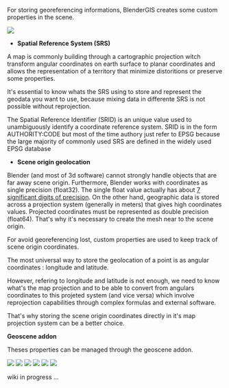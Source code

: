 For storing georeferencing informations, BlenderGIS creates some custom properties in the scene.

![](https://raw.githubusercontent.com/wiki/domlysz/blenderGIS/images/geoscene_idprops.jpg)

- **Spatial Reference System (SRS)**

A map is commonly building through a cartographic projection witch transform angular coordinates on earth surface to planar coordinates and allows the representation of a territory that minimize distoritions or preserve some properties.

It's essential to know whats the SRS using to store and represent the geodata you want to use, because mixing data in differente SRS is not possible without reprojection.

The Spatial Reference Identifier (SRID) is an unique value used to unambiguously identify a coordinate reference system. SRID is in the form AUTHORITY:CODE but most of the time authory just refer to EPSG because the large majority of commonly used SRS are defined in the widely used EPSG database


- **Scene origin geolocation**

Blender (and most of 3d software) cannot strongly handle objects that are far away scene origin. Furthermore, Blender works with coordinates as single precision (float32). The single float value actually has about [7 significant digits of precision](http://en.wikipedia.org/wiki/Floating_point#Internal_representation). On the other hand, geographic data is stored across a projection system (generally in meters) that gives high coordinates values. Projected coordinates must be represented as double precision (float64). That's why it's necessary to create the mesh near to the scene origin.

For avoid georeferencing lost, custom properties are used to keep track of scene origin coordinates.

The most universal way to store the geolocation of a point is as angular coordinates : longitude and latitude.

However, refering to longitude and latitude is not enough, we need to know what's the map projection and to be able to convert from angulars coordinates to this projeted system (and vice versa) which involve reprojection capabilities through complex formulas and external software.

That's why storing the scene origin coordinates directly in it's map projection system can be a better choice.



**Geoscene addon**


Theses properties can be managed through the geoscene addon.

![](https://raw.githubusercontent.com/wiki/domlysz/blenderGIS/images/geoscene_panel.jpg)
![](https://raw.githubusercontent.com/wiki/domlysz/blenderGIS/images/geoscene_prefs.jpg)
![](https://raw.githubusercontent.com/wiki/domlysz/blenderGIS/images/geoscene_set_crs.jpg)
![](https://raw.githubusercontent.com/wiki/domlysz/blenderGIS/images/geoscene_add_predef_crs.jpg)
![](https://raw.githubusercontent.com/wiki/domlysz/blenderGIS/images/geoscene_link_origin.jpg)
![](https://raw.githubusercontent.com/wiki/domlysz/blenderGIS/images/geoscene_broken.jpg)


wiki in progress ...
